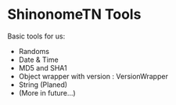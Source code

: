 # ShinonomeTN Tools

Basic tools for us:
- Randoms
- Date & Time
- MD5 and SHA1
- Object wrapper with version : VersionWrapper
- String (Planed)
- (More in future...)